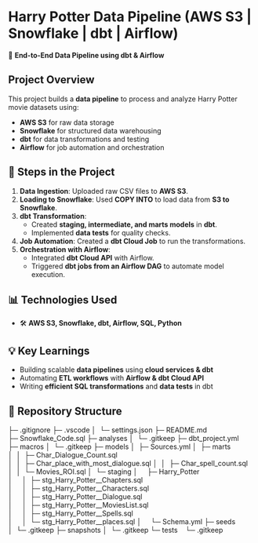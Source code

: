 # Harry Potter Data Pipeline (AWS S3 | Snowflake | dbt | Airflow)  
🚀 **End-to-End Data Pipeline using dbt & Airflow**  

## **Project Overview**  
This project builds a **data pipeline** to process and analyze Harry Potter movie datasets using:  
- **AWS S3** for raw data storage  
- **Snowflake** for structured data warehousing  
- **dbt** for data transformations and testing  
- **Airflow** for job automation and orchestration  

## **📌 Steps in the Project**  
1. **Data Ingestion**: Uploaded raw CSV files to **AWS S3**.  
2. **Loading to Snowflake**: Used **COPY INTO** to load data from **S3 to Snowflake**.  
3. **dbt Transformation**:  
   - Created **staging, intermediate, and marts models** in **dbt**.  
   - Implemented **data tests** for quality checks.  
4. **Job Automation**: Created a **dbt Cloud Job** to run the transformations.  
5. **Orchestration with Airflow**:  
   - Integrated **dbt Cloud API** with Airflow.  
   - Triggered **dbt jobs from an Airflow DAG** to automate model execution.  

## **📊 Technologies Used**  
- 🛠 **AWS S3, Snowflake, dbt, Airflow, SQL, Python**  

## **💡 Key Learnings**  
- Building scalable **data pipelines** using **cloud services & dbt**  
- Automating **ETL workflows** with **Airflow & dbt Cloud API**  
- Writing **efficient SQL transformations** and **data tests** in dbt  

## **📁 Repository Structure**  
├─ .gitignore
├─ .vscode
│  └─ settings.json
├─ README.md
├─ Snowflake_Code.sql
├─ analyses
│  └─ .gitkeep
├─ dbt_project.yml
├─ macros
│  └─ .gitkeep
├─ models
│  ├─ Sources.yml
│  ├─ marts
│  │  ├─ Char_Dialogue_Count.sql
│  │  ├─ Char_place_with_most_dialogue.sql
│  │  ├─ Char_spell_count.sql
│  │  └─ Movies_ROI.sql
│  └─ staging
│     ├─ Harry_Potter
│     │  ├─ stg_Harry_Potter__Chapters.sql
│     │  ├─ stg_Harry_Potter__Characters.sql
│     │  ├─ stg_Harry_Potter__Dialogue.sql
│     │  ├─ stg_Harry_Potter__MoviesList.sql
│     │  ├─ stg_Harry_Potter__Spells.sql
│     │  └─ stg_Harry_Potter__places.sql
│     └─ Schema.yml
├─ seeds
│  └─ .gitkeep
├─ snapshots
│  └─ .gitkeep
└─ tests
   └─ .gitkeep
